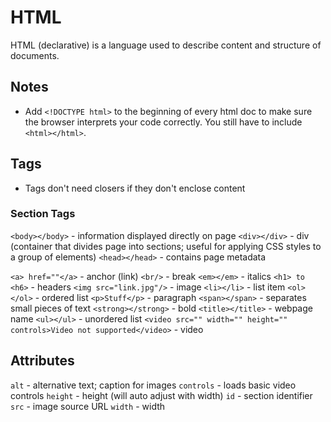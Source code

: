 # HTML

HTML (declarative) is a language used to describe content and structure of documents.

## Notes

- Add `<!DOCTYPE html>` to the beginning of every html doc to make sure the browser interprets your code correctly. You still have to include `<html></html>`.

## Tags

- Tags don't need closers if they don't enclose content

### Section Tags

`<body></body>` - information displayed directly on page
`<div></div>` - div (container that divides page into sections; useful for applying CSS styles to a group of elements)
`<head></head>` - contains page metadata

`<a> href=""</a>` - anchor (link)
`<br/>` - break
`<em></em>` - italics
`<h1> to <h6>` - headers
`<img src="link.jpg"/>` - image
`<li></li>` - list item
`<ol></ol>` - ordered list
`<p>Stuff</p>` - paragraph
`<span></span>` - separates small pieces of text
`<strong></strong>` - bold
`<title></title>` - webpage name
`<ul></ul>` - unordered list
`<video src="" width="" height="" controls>Video not supported</video>` - video

## Attributes

`alt` - alternative text; caption for images
`controls` - loads basic video controls
`height` - height (will auto adjust with width)
`id` - section identifier
`src` - image source URL
`width` - width

